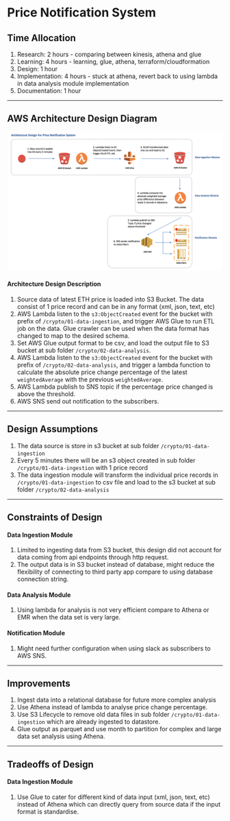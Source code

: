 # Price Notification System

## Time Allocation
1. Research:  2 hours - comparing between kinesis, athena and glue  
2. Learning:  4 hours - learning, glue, athena, terraform/cloudformation
3. Design: 1 hour  
4. Implementation: 4 hours - stuck at athena, revert back to using lambda in data analysis module implementation  
5. Documentation: 1 hour  

----
## AWS Architecture Design Diagram
![alt price notification aws architecture design diagram](price-notification-architecture-design.png)

#### Architecture Design Description
1. Source data of latest ETH price is loaded into S3 Bucket. The data consist of 1 price record and can be in any format (xml, json, text, etc)
2. AWS Lambda listen to the `s3:ObjectCreated` event for the bucket with prefix of `/crypto/01-data-ingestion`, and trigger AWS Glue to run ETL job on the data. Glue crawler can be used when the data format has changed to map to the desired schema.
3. Set AWS Glue output format to be csv, and load the output file to S3 bucket at sub folder `/crypto/02-data-analysis`.
4. AWS Lambda listen to the `s3:ObjectCreated` event for the bucket with prefix of `/crypto/02-data-analysis`, and trigger a lambda function to calculate the absolute price change percentage of the latest `weightedAverage` with the previous `weightedAverage`.
5. AWS Lambda publish to SNS topic if the percentage price changed is above the threshold.
6. AWS SNS send out notification to the subscribers.


----
## Design Assumptions
1. The data source is store in s3 bucket at sub folder `/crypto/01-data-ingestion`
2. Every 5 minutes there will be an s3 object created in sub folder `/crypto/01-data-ingestion` with 1 price record
3. The data ingestion module will transform the individual price records in `/crypto/01-data-ingestion` to csv file and load to the s3 bucket at sub folder `/crypto/02-data-analysis`

----
## Constraints of Design
#### Data Ingestion Module
1. Limited to ingesting data from S3 bucket, this design did not account for data coming from api endpoints through http request.
2. The output data is in S3 bucket instead of database, might reduce the flexibility of connecting to third party app compare to using database connection string.

#### Data Analysis Module
1. Using lambda for analysis is not very efficient compare to Athena or EMR when the data set is very large.

#### Notification Module
1. Might need further configuration when using slack as subscribers to AWS SNS.

----
## Improvements
1. Ingest data into a relational database for future more complex analysis
2. Use Athena instead of lambda to analyse price change percentage.
3. Use S3 Lifecycle to remove old data files in sub folder `/crypto/01-data-ingestion` which are already ingested to datastore.
4. Glue output as parquet and use month to partition for complex and large data set analysis using Athena.

----
## Tradeoffs of Design
#### Data Ingestion Module
1. Use Glue to cater for different kind of data input (xml, json, text, etc) instead of Athena which can directly query from source data if the input format is standardise. 
